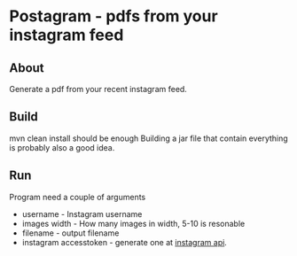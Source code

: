 Postagram - pdfs from your instagram feed
====================

About
---------------------
Generate a pdf from your recent instagram feed.

Build
---------------------

mvn clean install should be enough
Building a jar file that contain everything is probably also a good idea.


Run
---------------------

Program need a couple of arguments
* username - Instagram username
* images width - How many images in width, 5-10 is resonable
* filename - output filename
* instagram accesstoken - generate one at [instagram api](http://instagram.com/developer/authentication/).

